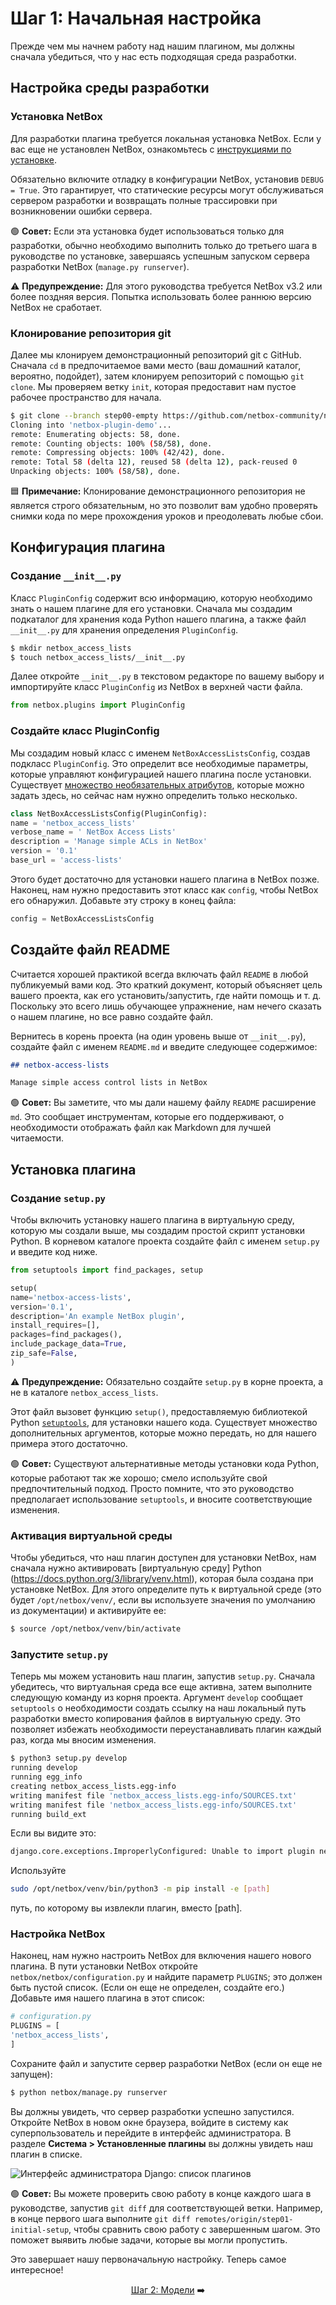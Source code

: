 # Шаг 1: Начальная настройка

Прежде чем мы начнем работу над нашим плагином, мы должны сначала убедиться, что у нас есть подходящая среда разработки.

## Настройка среды разработки

### Установка NetBox

Для разработки плагина требуется локальная установка NetBox. Если у вас еще не установлен NetBox, ознакомьтесь с [инструкциями по установке](https://netbox.readthedocs.io/en/stable/installation/).

Обязательно включите отладку в конфигурации NetBox, установив `DEBUG = True`. Это гарантирует, что статические ресурсы могут обслуживаться сервером разработки и возвращать полные трассировки при возникновении ошибки сервера.

:green_circle: **Совет:** Если эта установка будет использоваться только для разработки, обычно необходимо выполнить только до третьего шага в руководстве по установке, завершаясь успешным запуском сервера разработки NetBox (`manage.py runserver`).

:warning: **Предупреждение:** Для этого руководства требуется NetBox v3.2 или более поздняя версия. Попытка использовать более раннюю версию NetBox не сработает.

### Клонирование репозитория git

Далее мы клонируем демонстрационный репозиторий git с GitHub. Сначала `cd` в предпочитаемое вами место (ваш домашний каталог, вероятно, подойдет), затем клонируем репозиторий с помощью `git clone`. Мы проверяем ветку `init`, которая предоставит нам пустое рабочее пространство для начала.

```bash
$ git clone --branch step00-empty https://github.com/netbox-community/netbox-plugin-demo
Cloning into 'netbox-plugin-demo'...
remote: Enumerating objects: 58, done.
remote: Counting objects: 100% (58/58), done.
remote: Compressing objects: 100% (42/42), done.
remote: Total 58 (delta 12), reused 58 (delta 12), pack-reused 0
Unpacking objects: 100% (58/58), done.
```

:blue_square: **Примечание:** Клонирование демонстрационного репозитория не является строго обязательным, но это позволит вам удобно проверять снимки кода по мере прохождения уроков и преодолевать любые сбои.

## Конфигурация плагина

### Создание `__init__.py`

Класс `PluginConfig` содержит всю информацию, которую необходимо знать о нашем плагине для его установки. Сначала мы создадим подкаталог для хранения кода Python нашего плагина, а также файл `__init__.py` для хранения определения `PluginConfig`.

```bash
$ mkdir netbox_access_lists
$ touch netbox_access_lists/__init__.py
```

Далее откройте `__init__.py` в текстовом редакторе по вашему выбору и импортируйте класс `PluginConfig` из NetBox в верхней части файла.

```python
from netbox.plugins import PluginConfig
```

### Создайте класс PluginConfig

Мы создадим новый класс с именем `NetBoxAccessListsConfig`, создав подкласс `PluginConfig`. Это определит все необходимые параметры, которые управляют конфигурацией нашего плагина после установки. Существует [множество необязательных атрибутов](https://netbox.readthedocs.io/en/stable/plugins/development/#pluginconfig-attributes), которые можно задать здесь, но сейчас нам нужно определить только несколько.

```python
class NetBoxAccessListsConfig(PluginConfig):
name = 'netbox_access_lists'
verbose_name = ' NetBox Access Lists'
description = 'Manage simple ACLs in NetBox'
version = '0.1'
base_url = 'access-lists'
```

Этого будет достаточно для установки нашего плагина в NetBox позже. Наконец, нам нужно предоставить этот класс как `config`, чтобы NetBox его обнаружил. Добавьте эту строку в конец файла:

```python
config = NetBoxAccessListsConfig
```

## Создайте файл README

Считается хорошей практикой всегда включать файл `README` в любой публикуемый вами код. Это краткий документ, который объясняет цель вашего проекта, как его установить/запустить, где найти помощь и т. д. Поскольку это всего лишь обучающее упражнение, нам нечего сказать о нашем плагине, но все равно создайте файл.

Вернитесь в корень проекта (на один уровень выше от `__init__.py`), создайте файл с именем `README.md` и введите следующее содержимое:

```markdown
## netbox-access-lists

Manage simple access control lists in NetBox
```

:green_circle: **Совет:** Вы заметите, что мы дали нашему файлу `README` расширение `md`. Это сообщает инструментам, которые его поддерживают, о необходимости отображать файл как Markdown для лучшей читаемости.

## Установка плагина

### Создание `setup.py`

Чтобы включить установку нашего плагина в виртуальную среду, которую мы создали выше, мы создадим простой скрипт установки Python. В корневом каталоге проекта создайте файл с именем `setup.py` и введите код ниже.

```python
from setuptools import find_packages, setup

setup(
name='netbox-access-lists',
version='0.1',
description='An example NetBox plugin',
install_requires=[],
packages=find_packages(),
include_package_data=True,
zip_safe=False,
)
```
:warning: **Предупреждение:** Обязательно создайте `setup.py` в корне проекта, а не в каталоге `netbox_access_lists`.

Этот файл вызовет функцию `setup()`, предоставляемую библиотекой Python [`setuptools`](https://packaging.python.org/en/latest/guides/distributing-packages-using-setuptools/), для установки нашего кода. Существует множество дополнительных аргументов, которые можно передать, но для нашего примера этого достаточно.

:green_circle: **Совет:** Существуют альтернативные методы установки кода Python, которые работают так же хорошо; смело используйте свой предпочтительный подход. Просто помните, что это руководство предполагает использование `setuptools`, и вносите соответствующие изменения.

### Активация виртуальной среды

Чтобы убедиться, что наш плагин доступен для установки NetBox, нам сначала нужно активировать [виртуальную среду] Python (https://docs.python.org/3/library/venv.html), которая была создана при установке NetBox. Для этого определите путь к виртуальной среде (это будет `/opt/netbox/venv/`, если вы используете значения по умолчанию из документации) и активируйте ее:

```bash
$ source /opt/netbox/venv/bin/activate
```

### Запустите `setup.py`

Теперь мы можем установить наш плагин, запустив `setup.py`. Сначала убедитесь, что виртуальная среда все еще активна, затем выполните следующую команду из корня проекта. Аргумент `develop` сообщает `setuptools` о необходимости создать ссылку на наш локальный путь разработки вместо копирования файлов в виртуальную среду. Это позволяет избежать необходимости переустанавливать плагин каждый раз, когда мы вносим изменения.

```bash
$ python3 setup.py develop
running develop
running egg_info
creating netbox_access_lists.egg-info
writing manifest file 'netbox_access_lists.egg-info/SOURCES.txt'
writing manifest file 'netbox_access_lists.egg-info/SOURCES.txt'
running build_ext
```

Если вы видите это:

```bash
django.core.exceptions.ImproperlyConfigured: Unable to import plugin netbox_access_list: Module not found. Check that the plugin module has been installed within the correct Python environment.
```

Используйте 

```bash
sudo /opt/netbox/venv/bin/python3 -m pip install -e [path]
```
путь, по которому вы извлекли плагин, вместо [path].

### Настройка NetBox

Наконец, нам нужно настроить NetBox для включения нашего нового плагина. В пути установки NetBox откройте `netbox/netbox/configuration.py` и найдите параметр `PLUGINS`; это должен быть пустой список. (Если он еще не определен, создайте его.) Добавьте имя нашего плагина в этот список:

```python
# configuration.py
PLUGINS = [
'netbox_access_lists',
]
```

Сохраните файл и запустите сервер разработки NetBox (если он еще не запущен):

```bash
$ python netbox/manage.py runserver
```

Вы должны увидеть, что сервер разработки успешно запустился. Откройте NetBox в новом окне браузера, войдите в систему как суперпользователь и перейдите в интерфейс администратора. В разделе **Система > Установленные плагины** вы должны увидеть наш плагин в списке.

![Интерфейс администратора Django: список плагинов](/images/image.png)

:green_circle: **Совет:** Вы можете проверить свою работу в конце каждого шага в руководстве, запустив `git diff` для соответствующей ветки. Например, в конце первого шага выполните `git diff remotes/origin/step01-initial-setup`, чтобы сравнить свою работу с завершенным шагом. Это поможет выявить любые задачи, которые вы могли пропустить.

Это завершает нашу первоначальную настройку. Теперь самое интересное!

<div align="center">

[Шаг 2: Модели](/tutorial/step02-models.md) :arrow_right:

</div>
